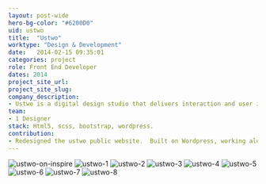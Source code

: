 ```yaml
---
layout: post-wide
hero-bg-color: "#6200D0"
uid: ustwo
title:  "Ustwo"
worktype: "Design & Development"
date:   2014-02-15 09:35:01
categories: project
role: Front End Developer
dates: 2014
project_site_url:
project_site_slug:
company_description:
- Ustwo is a digital design studio that delivers interaction and user interface design services.
team:
- 1 Designer
stack: Html5, scss, bootstrap, wordpress.
contribution:
- Redesigned the ustwo public website.  Built on Wordpress, working alongside 2 designers.  I built a responsive site, with large imagery, fixed navigation, blog, job postings.  It was featured and well received on siteinspire.com.
---
```



<div class="showcase ">
  <img src="{{ site.baseurl }}/img/ustwo/ustwo-on-inspire.jpg" alt="ustwo-on-inspire">
  <img src="{{ site.baseurl }}/img/ustwo/1.jpg" alt="ustwo-1">
  <img src="{{ site.baseurl }}/img/ustwo/2.jpg" alt="ustwo-2">
  <img src="{{ site.baseurl }}/img/ustwo/3.jpg" alt="ustwo-3">
  <img src="{{ site.baseurl }}/img/ustwo/4.jpg" alt="ustwo-4">
  <img src="{{ site.baseurl }}/img/ustwo/5.jpg" alt="ustwo-5">
  <img src="{{ site.baseurl }}/img/ustwo/6.jpg" alt="ustwo-6">
  <img src="{{ site.baseurl }}/img/ustwo/7.jpg" alt="ustwo-7">
  <img src="{{ site.baseurl }}/img/ustwo/8.jpg" alt="ustwo-8">
</div>




